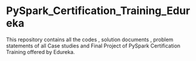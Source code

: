 # PySpark_Certification_Training_Edureka
This repository contains all the codes , solution documents , problem statements of all Case studies and Final Project of PySpark Certification Training offered by Edureka. 
